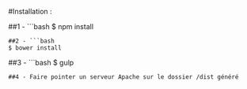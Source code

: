 #Installation :

##1 - ```bash
$ npm install
```
##2 - ```bash
$ bower install
```
##3 - ```bash
$ gulp
```
##4 - Faire pointer un serveur Apache sur le dossier /dist généré